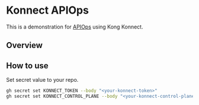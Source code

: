 # Konnect APIOps

This is a demonstration for [APIOps](https://developer.konghq.com/deck/apiops/) using Kong Konnect.

## Overview

## How to use

Set secret value to your repo.

```sh
gh secret set KONNECT_TOKEN --body "<your-konnect-token>"
gh secret set KONNECT_CONTROL_PLANE --body "<your-konnect-control-plane-name>"
```
